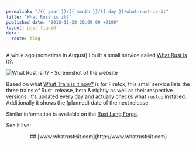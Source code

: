 ```yaml
---
permalink: "/{{ year }}/{{ month }}/{{ day }}/what-rust-is-it"
title: "What Rust is it?"
published_date: "2018-11-28 20:09:00 +0100"
layout: post.liquid
data:
  route: blog
---
```


A while ago (sometime in August) I built a small service called [What Rust is it?](http://www.whatrustisit.com/).

![What Rust is it? - Screenshot of the website](https://tmp.fnordig.de/blog/2018-11-28-what-rust-is-it.png)

Based on what [What Train is it now?](http://whattrainisitnow.com/) is for Firefox, this small service lists the three trains of Rust: release, beta & nightly as well as their respective versions.
It's updated every day and actually checks what `rustup` installed.
Additionally it shows the (planned) date of the next release.

Similar information is available on the [Rust Lang Forge](https://forge.rust-lang.org/).

See it live:

<center>
## [www.whatrustisit.com](http://www.whatrustisit.com)
</center>
